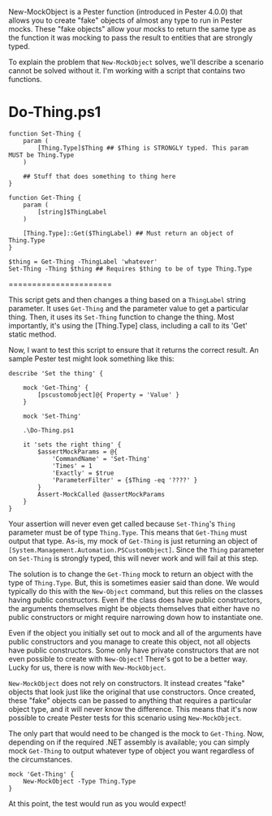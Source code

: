 New-MockObject is a Pester function (introduced in Pester 4.0.0) that allows you to create "fake" objects of almost any type to run in Pester mocks. These "fake objects" allow your mocks to return the same type as the function it was mocking to pass the result to entities that are strongly typed.

To explain the problem that `New-MockObject` solves, we'll describe a scenario cannot be solved without it. I'm working with a script that contains two functions.

Do-Thing.ps1
================
    function Set-Thing {
        param (
            [Thing.Type]$Thing ## $Thing is STRONGLY typed. This param MUST be Thing.Type
        )

        ## Stuff that does something to thing here
    }

    function Get-Thing {
        param (
            [string]$ThingLabel
        )

        [Thing.Type]::Get($ThingLabel) ## Must return an object of Thing.Type
    }

    $thing = Get-Thing -ThingLabel 'whatever'
    Set-Thing -Thing $thing ## Requires $thing to be of type Thing.Type
======================

This script gets and then changes a thing based on a `ThingLabel` string parameter. It uses `Get-Thing` and the parameter value to get a particular thing. Then, it uses its `Set-Thing` function to change the thing. Most importantly, it's using the [Thing.Type] class, including a call to its 'Get' static method.

Now, I want to test this script to ensure that it returns the correct result. An sample Pester test might look something like this:

    describe 'Set the thing' {
    
        mock 'Get-Thing' {
            [pscustomobject]@{ Property = 'Value' }
        }

        mock 'Set-Thing'

        .\Do-Thing.ps1    

        it 'sets the right thing' {
            $assertMockParams = @{
                'CommandName' = 'Set-Thing'
                'Times' = 1
                'Exactly' = $true
                'ParameterFilter' = {$Thing -eq '????' }
            }
            Assert-MockCalled @assertMockParams 
        }
    }

Your assertion will never even get called because `Set-Thing`'s `Thing` parameter must be of type `Thing.Type`. This means that `Get-Thing` must output that type. As-is, my mock of `Get-Thing` is just returning an object of `[System.Management.Automation.PSCustomObject]`. Since the `Thing` parameter on `Set-Thing` is strongly typed, this will never work and will fail at this step.

The solution is to change the `Get-Thing` mock to return an object with the type of `Thing.Type`. But, this is sometimes easier said than done. We would typically do this with the `New-Object` command, but this relies on the classes having public constructors. Even if the class does have public constructors, the arguments themselves might be objects themselves that either have no public constructors or might require narrowing down how to instantiate one.

Even if the object you initially set out to mock and all of the arguments have public constructors and you manage to create this object, not all objects have public constructors. Some only have private constructors that are not even possible to create with `New-Object`! There's got to be a better way. Lucky for us, there is now with `New-MockObject`.

`New-MockObject` does not rely on constructors. It instead creates "fake" objects that look just like the original that use constructors. Once created, these "fake" objects can be passed to anything that requires a particular object type, and it will never know the difference. This means that it's now possible to create Pester tests for this scenario using `New-MockObject`.

The only part that would need to be changed is the mock to `Get-Thing`. Now, depending on if the required .NET assembly is available; you can simply mock `Get-Thing` to output whatever type of object you want regardless of the circumstances.

    mock 'Get-Thing' {
        New-MockObject -Type Thing.Type
    }

At this point, the test would run as you would expect!